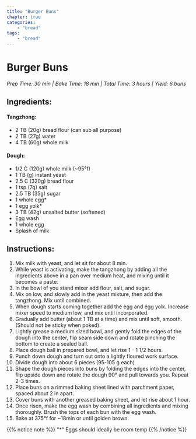 ```yaml
---
title: "Burger Buns"
chapter: true
categories: 
    - "bread"
tags:
    - "bread"
---
```


# Burger Buns 
*Prep Time: 30 min | Bake Time: 18 min | Total Time: 3 hours | Yield: 6 buns*

## Ingredients:

#### Tangzhong:

- 2 TB (20g) bread flour (can sub all purpose)
- 2 TB (27g) water
- 4 TB (60g) whole milk

#### Dough:

- 1/2 C (120g) whole milk (~95°f)
- 1 TB (g) instant yeast
- 2.5 C (320g) bread flour
- 1 tsp (7g) salt
- 2.5 TB (35g) sugar
- 1 whole egg*
- 1 egg yolk*
- 3 TB (42g) unsalted butter (softened)
- Egg wash
- 1 whole egg
- Splash of milk


## Instructions:

1. Mix milk with yeast, and let sit for about 8 min.
2. While yeast is activating, make the tangzhong by adding all the ingredients above in a pan over
medium heat, and mixing until it becomes a paste.
3. In the bowl of you stand mixer add flour, salt, and sugar.
4. Mix on low, and slowly add in the yeast mixture, then add the tangzhong. Mix until combined.
5. When dough starts coming together add the egg and egg yolk. Increase mixer speed to medium
low, and mix until incorporated.
6. Gradually add butter (about 1 TB at a time) and mix until soft, smooth. (Should not be sticky when
poked).
7. Lightly grease a medium sized bowl, and gently fold the edges of the dough into the center, flip
seam side down and rotate pinching the bottom to create a sealed ball.
8. Place dough ball in prepared bowl, and let rise 1 - 1 1/2 hours.
9. Punch down dough and turn out onto a lightly floured work surface.
10. Divide dough into about 6 pieces (95-105 g each)
11. Shape the dough pieces into buns by folding the edges into the center, flip upside down and
rotate the dough 90° and pull towards you. Repeat 2-3 times.
12. Place buns on a rimmed baking sheet lined with parchment paper, spaced about 2 in apart.
13. Cover buns with another greased baking sheet, and let rise about 1 hour.
14. Once risen, make the egg wash by combining all ingredients and mixing thoroughly. Brush the
tops of each bun with the egg wash.
15. Bake at 375°f for ~18min or until golden brown.

{{% notice note %}} 
"*" Eggs should ideally be room temp 
{{% /notice %}}
